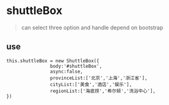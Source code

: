 # shuttleBox
> can select three option and handle
> depend on bootstrap
## use
``` 
this.shuttleBox = new ShuttleBox({
                body:'#shuttleBox',
                async:false,
                provinceList:['北京','上海','浙江省'],
                cityList:['美食','酒店','娱乐'],
                regionList:['海底捞','希尔顿','洗浴中心'],
})
```
